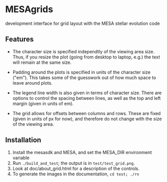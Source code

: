 MESAgrids
=========

development interface for grid layout with the MESA stellar evolution code

Features
--------

*   The character size is specified independtly of the viewing area size. Thus, if you resize the plot (going from desktop to laptop, e.g.) the text will remain at the same size.

*   Padding around the plots is specified in units of the character size ("em"). This takes some of the guesswork out of how much space to leave around plots.

*   The legend line width is also given in terms of character size.  There are options to control the spacing between lines, as well as the top and left margin (given in units of em).

*   The grid allows for offsets between columns and rows.  These are fixed (given in units of px for now), and therefore do not change with the size of the viewing area.

Installation
------------

1.  Install the mesasdk and MESA, and set the MESA_DIR environment variable
2.  Run `./build_and_test`; the output is in `test/test_grid.png`.
3.  Look at doc/about_grid.html for a description of the controls.
4.  To generate the images in the documentation, `cd test; ./rn`
